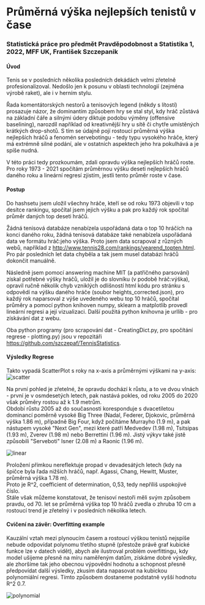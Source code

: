 # Průměrná výška nejlepších tenistů v čase

### Statistická práce pro předmět Pravděpodobnost a Statistika 1, 2022, MFF UK, František Szczepanik

#### Úvod
Tenis se v posledních několika posledních dekádách velmi zřetelně profesionalizoval. Nedošlo jen k posunu v oblasti technologií (zejména výrobě raket), ale i v herním stylu.  

Řada komentátorských nestorů a tenisových legend (někdy s lítostí) prosazuje názor, že dominantím způsobem hry se stal styl, kdy hráč zůstává na základní čáře a silnými údery diktuje podobu výměny (offensive baselining), narozdíl například od kreativnější hry u sítě či chytře umístěných krátkých drop-shotů. S tím se údajně  pojí rostoucí průměrná výška nejlepších hráčů a fenomén servebotingu - tedy typu vysokého hráče, který má extrémně silné podání, ale v ostatních aspektech jeho hra pokulhává a je spíše nudná.

V této práci tedy prozkoumám, zdali opravdu výška nejlepších hráčů roste. Pro roky 1973 - 2021 spočítám průměrnou výšku deseti nejlepších hráčů daného roku a lineární regresí zjistím, jestli tento průměr roste v čase.

#### Postup
Do hashsetu jsem uložil všechny hráče, kteří se od roku 1973 objevili v top desítce rankingu, spočítal jsem jejich výšku a pak pro každý rok spočítal průměr daných top deseti hráčů.

Žádná tenisová databáze nenabízela uspořádaná data o top 10 hráčích na konci daného roku, žádná tenisová databáze také nenabízela uspořádaná data ve formátu hráč:jeho výška. Proto jsem data scrapoval z různých webů, například z http://www.tennis28.com/rankings/yearend_topten.html. Pro pár posledních let data chyběla a tak jsem musel databázi hráčů dokončit manuálně.

Následně jsem pomocí answering machine MIT (a patřičného parsování) získal potřebné výšky hráčů, uložil je do slovníku (v podobě hráč:výška), opravil ručně několik chyb vzniklých odlišností html kódu pro stránku s odpovědí na výšku daného hráče (soubor heights_corrected.json), pro každý rok naparsoval z výše uvedeného webu top 10 hráčů, spočítal průměry a pomocí python knihoven numpy, sklearn a matplotlib provedl lineární regresi a její vizualizaci. Další použitá python knihovna je urllib - pro získávání dat z webu.

Oba python programy (pro scrapování dat - CreatingDict.py, pro spočítání regrese - plotting.py) jsou v repozitáři https://github.com/szczepaf/TennisStatistics.

#### Výsledky Regrese
Takto vypadá ScatterPlot s roky na x-axis a průměrnými výškami na y-axis:
![scatter](https://user-images.githubusercontent.com/83585883/175540671-551afe70-4bd7-4aa4-8185-0e4db9be8605.png)


Na první pohled je zřetelné, že opravdu dochází k růstu, a to ve dvou vlnách - první je v osmdesetých letech, pak nastává pokles, od roku 2005 do 2020 však průměry rostou až k 1.9 metrům.  
Období růstu 2005 až do současnosti koresponduje s dvacetiletou dominancí poměrně vysoké Big Three (Nadal, Federer, Djokovic, průměrná výška 1.86 m), případně Big Four, když počítáme Murrayho (1.9 m), a pak nástupem vysoké "Next Gen", mezi které patří Medvedev (1.98 m), Tsitsipas (1.93 m), Zverev (1.98 m) nebo Berrettini (1.96 m). Jistý výkyv také jistě způsobili "Serveboti" Isner (2.08 m) a Raonic (1.96 m).


![linear](https://user-images.githubusercontent.com/83585883/175540702-739ee5fd-ded9-477d-b895-34a1544e9fd4.png)  

Proložení přímkou nereflektuje propad v devadesátých letech (kdy na špičce byla řada nižších hráčů, např. Agassi, Chang, Hewitt, Muster, průměrná výška 1.78 m).  
Proto je R^2, coefficient of determination, 0,53, tedy nepříliš uspokojivé číslo.  
Stále však můžeme konstatovat, že tenisoví nestoři měli svým způsobem pravdu, od 70. let se průměrná výška top 10 hráčů zvedla o zhruba 10 cm a rostoucí trend je zřetelný i v posledních několika letech.

#### Cvičení na závěr: Overfitting example

Kauzální vztah mezi plynoucím časem a rostoucí výškou tenistů nejspíše nebude odpovídat polynomu třetího stupně (přestože právě graf kubické funkce lze v datech vidět), abych ale ilustroval problém overfittingu, kdy model ušijeme přesně na míru naměřeným datům, získáme dobré výsledky, ale zhoršíme tak jeho obecnou výpovědní hodnotu a schopnost přesně předpovídat další výsledky, zkusím data napasovat na kubickou polynomiální regresi.
Tímto způsobem dostaneme podstatně vyšší hodnotu R^2 0.7.

![polynomial](https://user-images.githubusercontent.com/83585883/175540752-35060b0c-a2c3-4fdf-b02a-154d5b7c9543.png)

